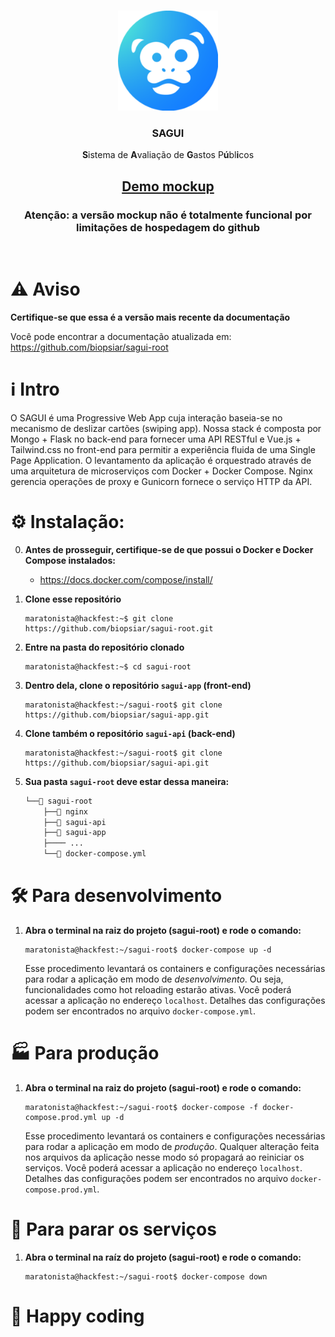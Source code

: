 <br />
<p align="center">
  <a href="https://github.com/biopsiar/sagui-root">
    <img src="https://raw.githubusercontent.com/biopsiar/biopsiar.github.io/master/img/icons/android-chrome-192x192.png" alt="Logo" width="160">
  </a>
    <br />
    <h3 align="center">
        <strong>SAGUI</strong>
    </h3>
  <p align="center">
    <strong>S</strong>istema de <strong>A</strong>valiação de <strong>G</strong>astos P<strong>ú</strong>bl<strong>i</strong>cos
    <br />
    <h2 align="center">
        <a href="https://biopsiar.github.io/"> Demo <strong>mockup</strong></a>
    </h2>
    <h3 align="center">
        Atenção: a versão mockup não é totalmente funcional por limitações de hospedagem do github
    </h3>
    <br />
  </p>
</p>

# ⚠ Aviso
**Certifique-se que essa é a versão mais recente da documentação**  
  
Você pode encontrar a documentação atualizada em: https://github.com/biopsiar/sagui-root

# ℹ Intro
O SAGUI é uma Progressive Web App cuja interação baseia-se no mecanismo de deslizar cartões (swiping app). Nossa stack é composta por Mongo + Flask no back-end para fornecer uma API RESTful e Vue.js + Tailwind.css no front-end para permitir a experiência fluida de uma Single Page Application. O levantamento da aplicação é orquestrado através de uma arquitetura de microserviços com Docker + Docker Compose. Nginx gerencia operações de proxy e Gunicorn fornece o serviço HTTP da API.

# ⚙ Instalação:
0. **Antes de prosseguir, certifique-se de que possui o Docker e Docker Compose instalados:**

    * https://docs.docker.com/compose/install/

1. **Clone esse repositório**
    ```
    maratonista@hackfest:~$ git clone https://github.com/biopsiar/sagui-root.git
    ```

2. **Entre na pasta do repositório clonado**
    ```
    maratonista@hackfest:~$ cd sagui-root
    ```

3. **Dentro dela, clone o repositório `sagui-app` (front-end)**
    ```
    maratonista@hackfest:~/sagui-root$ git clone https://github.com/biopsiar/sagui-app.git
    ```

4. **Clone também o repositório `sagui-api` (back-end)**
    ```
    maratonista@hackfest:~/sagui-root$ git clone https://github.com/biopsiar/sagui-api.git
    ```

5. **Sua pasta `sagui-root` deve estar dessa maneira:**
    ```bash
    └──📁 sagui-root
        ├──📁 nginx
        ├──📁 sagui-api
        ├──📁 sagui-app
        ├──── ...
        └──📄 docker-compose.yml
    ```

# 🛠 Para desenvolvimento

1. **Abra o terminal na raiz do projeto (sagui-root) e rode o comando:**
    ```
    maratonista@hackfest:~/sagui-root$ docker-compose up -d
    ```
    Esse procedimento levantará os containers e configurações necessárias para rodar a aplicação em modo de *desenvolvimento*. Ou seja, funcionalidades como hot reloading estarão ativas. Você poderá acessar a aplicação no endereço `localhost`. Detalhes das configurações podem ser encontrados no arquivo `docker-compose.yml`.


# 🏭 Para produção

1. **Abra o terminal na raiz do projeto (sagui-root) e rode o comando:**
    ```
    maratonista@hackfest:~/sagui-root$ docker-compose -f docker-compose.prod.yml up -d
    ```
    Esse procedimento levantará os containers e configurações necessárias para rodar a aplicação em modo de *produção*. Qualquer alteração feita nos arquivos da aplicação nesse modo só propagará ao reiniciar os serviços. Você poderá acessar a aplicação no endereço `localhost`. Detalhes das configurações podem ser encontrados no arquivo `docker-compose.prod.yml`.
  

# 🛑 Para parar os serviços

1. **Abra o terminal na raíz do projeto (sagui-root) e rode o comando:**
    ```
    maratonista@hackfest:~/sagui-root$ docker-compose down
    ```

# :tada: **Happy coding**